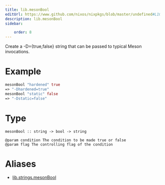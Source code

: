 ```yaml
---
title: lib.mesonBool
editUrl: https://www.github.com/nixos/nixpkgs/blob/master/undefined#L1099C15
description: lib.mesonBool
sidebar:

    order: 8
---
```


Create a -D<condition>={true,false} string that can be passed to typical
Meson invocations.

# Example

```nix
mesonBool "hardened" true
=> "-Dhardened=true"
mesonBool "static" false
=> "-Dstatic=false"
```

# Type

```
mesonBool :: string -> bool -> string

@param condition The condition to be made true or false
@param flag The controlling flag of the condition
```


# Aliases

- [lib.strings.mesonBool](/nix-doc-comments/reference/lib/strings/lib-strings-mesonbool)


